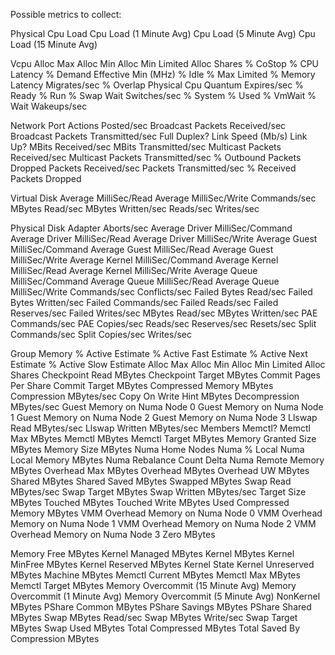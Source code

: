 Possible metrics to collect:

Physical Cpu Load
	Cpu Load (1 Minute Avg)
	Cpu Load (5 Minute Avg)
	Cpu Load (15 Minute Avg)

Vcpu
	Alloc Max
	Alloc Min
	Alloc Min Limited
	Alloc Shares
	% CoStop
	% CPU Latency
	% Demand
	Effective Min (MHz)
	% Idle
	% Max Limited
	% Memory Latency
	Migrates/sec
	% Overlap
	Physical Cpu
	Quantum Expires/sec
	% Ready
	% Run
	% Swap Wait
	Switches/sec
	% System
	% Used
	% VmWait
	% Wait
	Wakeups/sec

Network Port
	Actions Posted/sec
	Broadcast Packets Received/sec
	Broadcast Packets Transmitted/sec
	Full Duplex?
	Link Speed (Mb/s)
	Link Up?
	MBits Received/sec
	MBits Transmitted/sec
	Multicast Packets Received/sec
	Multicast Packets Transmitted/sec
	% Outbound Packets Dropped
	Packets Received/sec
	Packets Transmitted/sec
	% Received Packets Dropped

Virtual Disk
	Average MilliSec/Read
	Average MilliSec/Write
	Commands/sec
	MBytes Read/sec
	MBytes Written/sec
	Reads/sec
	Writes/sec

Physical Disk Adapter
	Aborts/sec
	Average Driver MilliSec/Command
	Average Driver MilliSec/Read
	Average Driver MilliSec/Write
	Average Guest MilliSec/Command
	Average Guest MilliSec/Read
	Average Guest MilliSec/Write
	Average Kernel MilliSec/Command
	Average Kernel MilliSec/Read
	Average Kernel MilliSec/Write
	Average Queue MilliSec/Command
	Average Queue MilliSec/Read
	Average Queue MilliSec/Write
	Commands/sec
	Conflicts/sec
	Failed Bytes Read/sec
	Failed Bytes Written/sec
	Failed Commands/sec
	Failed Reads/sec
	Failed Reserves/sec
	Failed Writes/sec
	MBytes Read/sec
	MBytes Written/sec
	PAE Commands/sec
	PAE Copies/sec
	Reads/sec
	Reserves/sec
	Resets/sec
	Split Commands/sec
	Split Copies/sec
	Writes/sec

Group Memory
	% Active Estimate
	% Active Fast Estimate
	% Active Next Estimate
	% Active Slow Estimate
	Alloc Max
	Alloc Min
	Alloc Min Limited
	Alloc Shares
	Checkpoint Read MBytes
	Checkpoint Target MBytes
	Commit Pages Per Share
	Commit Target MBytes
	Compressed Memory MBytes
	Compression MBytes/sec
	Copy On Write Hint MBytes
	Decompression MBytes/sec
	Guest Memory on Numa Node 0
	Guest Memory on Numa Node 1
	Guest Memory on Numa Node 2
	Guest Memory on Numa Node 3
	Llswap Read MBytes/sec
	Llswap Written MBytes/sec
	Members
	Memctl?
	Memctl Max MBytes
	Memctl MBytes
	Memctl Target MBytes
	Memory Granted Size MBytes
	Memory Size MBytes
	Numa Home Nodes
	Numa % Local
	Numa Local Memory MBytes
	Numa Rebalance Count Delta
	Numa Remote Memory MBytes
	Overhead Max MBytes
	Overhead MBytes
	Overhead UW MBytes
	Shared MBytes
	Shared Saved MBytes
	Swapped MBytes
	Swap Read MBytes/sec
	Swap Target MBytes
	Swap Written MBytes/sec
	Target Size MBytes
	Touched MBytes
	Touched Write MBytes
	Used Compressed Memory MBytes
	VMM Overhead Memory on Numa Node 0
	VMM Overhead Memory on Numa Node 1
	VMM Overhead Memory on Numa Node 2
	VMM Overhead Memory on Numa Node 3
	Zero MBytes

Memory
	Free MBytes
	Kernel Managed MBytes
	Kernel MBytes
	Kernel MinFree MBytes
	Kernel Reserved MBytes
	Kernel State
	Kernel Unreserved MBytes
	Machine MBytes
	Memctl Current MBytes
	Memctl Max MBytes
	Memctl Target MBytes
	Memory Overcommit (15 Minute Avg)
	Memory Overcommit (1 Minute Avg)
	Memory Overcommit (5 Minute Avg)
	NonKernel MBytes
	PShare Common MBytes
	PShare Savings MBytes
	PShare Shared MBytes
	Swap MBytes Read/sec
	Swap MBytes Write/sec
	Swap Target MBytes
	Swap Used MBytes
	Total Compressed MBytes
	Total Saved By Compression MBytes


